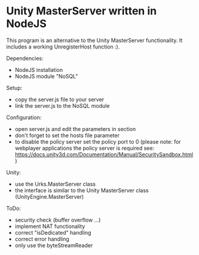 Unity MasterServer written in NodeJS
=================

This program is an alternative to the Unity MasterServer functionality. It includes a working UnregisterHost function :).

Dependencies:
- NodeJS installation
- NodeJS module "NoSQL" 

Setup:
- copy the server.js file to your server
- link the server.js to the NoSQL module

Configuration:
- open server.js and edit the parameters in <config> section
- don't forget to set the hosts file parameter
- to disable the policy server set the policy port to 0 (please note: for webplayer applications the policy server is required see: https://docs.unity3d.com/Documentation/Manual/SecuritySandbox.html)

Unity:
- use the Urks.MasterServer class
- the interface is similar to the Unity MasterServer class (UnityEngine.MasterServer)

ToDo:
- security check (buffer overflow ...)
- implement NAT functionality
- correct "isDedicated" handling
- correct error handling
- only use the byteStreamReader 
